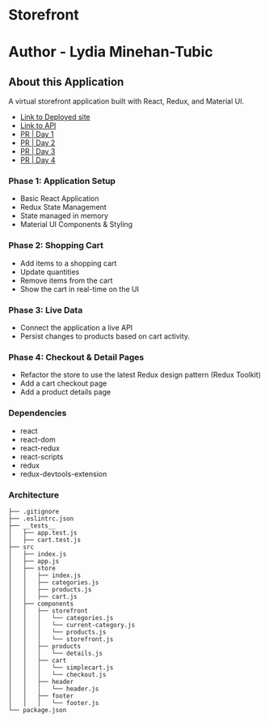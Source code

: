 # Storefront
# Author - Lydia Minehan-Tubic

## About this Application

A virtual storefront application built with React, Redux, and Material UI.

- [Link to Deployed site](https://storefront-lmt.netlify.app/)
- [Link to API](https://lydia-api-server.herokuapp.com/products)
- [PR | Day 1](https://github.com/LydiaMT/storefront/pull/1)
- [PR | Day 2](https://github.com/LydiaMT/storefront/pull/9)
- [PR | Day 3](https://github.com/LydiaMT/storefront/pull/17)
- [PR | Day 4](https://github.com/LydiaMT/storefront/pull/18)


### Phase 1: Application Setup
- Basic React Application
- Redux State Management
- State managed in memory
- Material UI Components & Styling
### Phase 2: Shopping Cart
- Add items to a shopping cart
- Update quantities
- Remove items from the cart
- Show the cart in real-time on the UI
### Phase 3: Live Data
- Connect the application a live API
- Persist changes to products based on cart activity.
### Phase 4: Checkout & Detail Pages
- Refactor the store to use the latest Redux design pattern (Redux Toolkit)
- Add a cart checkout page
- Add a product details page

### Dependencies 

- react
- react-dom
- react-redux
- react-scripts
- redux
- redux-devtools-extension

### Architecture

```git
├── .gitignore
├── .eslintrc.json
├── __tests__
│   ├── app.test.js
│   ├── cart.test.js
├── src
│   ├── index.js
│   ├── app.js
│   ├── store
│   │   ├── index.js
│   │   ├── categories.js
│   │   ├── products.js
│   │   ├── cart.js
│   ├── components
│   │   ├── storefront
│   │   │   └── categories.js
│   │   │   └── current-category.js
│   │   │   └── products.js
│   │   │   └── storefront.js
│   │   ├── products
│   │   │   └── details.js
│   │   ├── cart
│   │   │   └── simplecart.js
│   │   │   └── checkout.js
│   │   ├── header
│   │   │   └── header.js
│   │   ├── footer
│   │   │   └── footer.js
└── package.json
```

